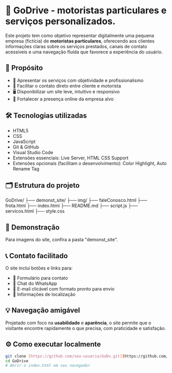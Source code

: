 # 🚗 GoDrive - motoristas particulares e serviços personalizados.

Este projeto tem como objetivo representar digitalmente uma pequena empresa (fictícia) de **motoristas particulares**, oferecendo aos clientes informações claras sobre os serviços prestados, canais de contato acessíveis e uma navegação fluida que favorece a experiência do usuário.



## 🎯 Propósito


- 🧭 Apresentar os serviços com objetividade e profissionalismo
- 📱 Facilitar o contato direto entre cliente e motorista
- 🖥️ Disponibilizar um site leve, intuitivo e responsivo
- 🚀 Fortalecer a presença online da empresa alvo



## 🛠️ Tecnologias utilizadas


- HTML5
- CSS
- JavaScript
- Git & GitHub
- Visual Studio Code
- Extensões essenciais: Live Server, HTML CSS Support
- Extensões opcionais (facilitam o desenvolvimento): Color Highlight, Auto Rename Tag



## 🗂️ Estrutura do projeto


GoDrive/
├── demonst_site/
├── img/
├── faleConosco.html
├── frota.html
├── index.html
├── README.md
├── script.js
├── servicos.html
├── style.css



## 📸 Demonstração


Para imagens do site, confira a pasta "demonst_site".




## 📞 Contato facilitado


O site inclui botões e links para:
- 📝 Formulário para contato
- 📲 Chat do WhatsApp
- 📧 E-mail clicável com formato pronto para envio
- 📍 Informações de localização



## 💡 Navegação amigável


Projetado com foco na **usabilidade** e **aparência**, o site permite que o visitante encontre rapidamente o que precisa, com praticidade e satisfação.



## ⚙️ Como executar localmente


```bash
git clone [https://github.com/seu-usuario/GoDv.git](https://github.com/LeticiaRosa05/GoDrive.git)
cd GoDrive
# Abrir o index.html em seu navegador
